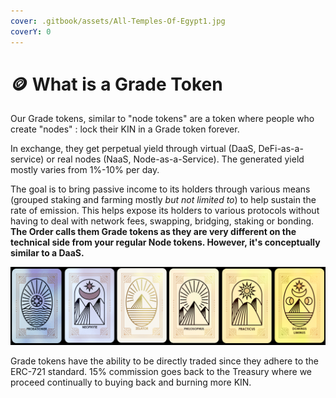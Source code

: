 ```yaml
---
cover: .gitbook/assets/All-Temples-Of-Egypt1.jpg
coverY: 0
---
```


# 🪙 What is a Grade Token

Our Grade tokens, similar to "node tokens" are a token where people who create "nodes" : lock their KIN in a Grade token forever.

In exchange, they get perpetual yield through virtual (DaaS, DeFi-as-a-service) or real nodes (NaaS, Node-as-a-Service). The generated yield mostly varies from 1%-10% per day.

The goal is to bring passive income to its holders through various means (grouped staking and farming mostly _but not limited to_) to help sustain the rate of emission. This helps expose its holders to various protocols without having to deal with network fees, swapping, bridging, staking or bonding. **The Order calls them Grade tokens as they are very different on the technical side from your regular Node tokens. However, it's conceptually similar to a DaaS.**

![](.gitbook/assets/TheFullSet.png)

Grade tokens have the ability to be directly traded since they adhere to the ERC-721 standard. 15% commission goes back to the Treasury where we proceed continually to buying back and burning more KIN.
